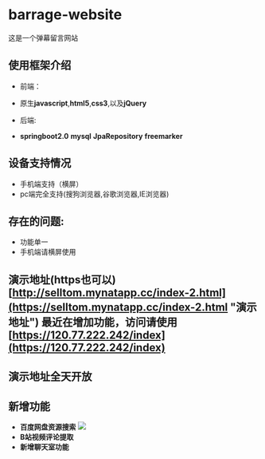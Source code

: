 # barrage-website
这是一个弹幕留言网站


## 使用框架介绍
+ 前端：
 + 原生**javascript**,**html5**,**css3**,以及**jQuery**

+ 后端:
 + **springboot2.0** **mysql** **JpaRepository** **freemarker** 

## 设备支持情况
+  手机端支持（横屏）
+  pc端完全支持(搜狗浏览器,谷歌浏览器,IE浏览器)
## 存在的问题:
 + 功能单一
 + 手机端请横屏使用
 

## 演示地址(https也可以)  [http://selltom.mynatapp.cc/index-2.html](https://selltom.mynatapp.cc/index-2.html "演示地址") 最近在增加功能，访问请使用[https://120.77.222.242/index](https://120.77.222.242/index)



## 演示地址全天开放

## 新增功能
+ **百度网盘资源搜索** ![](https://i.imgur.com/5BZEjYI.png)
+ **B站视频评论提取** 
+ **新增聊天室功能**

